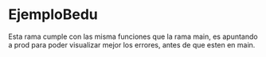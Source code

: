 # EjemploBedu
Esta rama cumple con las misma funciones que la rama main, es apuntando a prod para poder visualizar mejor los errores, antes de que esten en main.